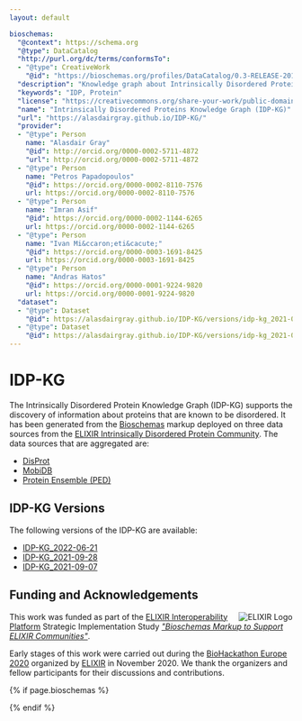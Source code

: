 ```yaml
---
layout: default

bioschemas:
  "@context": https://schema.org
  "@type": DataCatalog
  "http://purl.org/dc/terms/conformsTo":
  - "@type": CreativeWork
    "@id": "https://bioschemas.org/profiles/DataCatalog/0.3-RELEASE-2019_07_01"
  "description": "Knowledge graph about Intrinsically Disordered Proteins generated from Bioschemas markup embedded within DisProt, MobiDB, and ProteinEnsemble."
  "keywords": "IDP, Protein"
  "license": "https://creativecommons.org/share-your-work/public-domain/cc0/"
  "name": "Intrinsically Disordered Proteins Knowledge Graph (IDP-KG)"
  "url": "https://alasdairgray.github.io/IDP-KG/"
  "provider":
  - "@type": Person
    name: "Alasdair Gray"
    "@id": http://orcid.org/0000-0002-5711-4872
    "url": http://orcid.org/0000-0002-5711-4872
  - "@type": Person
    name: "Petros Papadopoulos"
    "@id": https://orcid.org/0000-0002-8110-7576
    url: https://orcid.org/0000-0002-8110-7576
  - "@type": Person
    name: "Imran Asif"
    "@id": https://orcid.org/0000-0002-1144-6265
    url: https://orcid.org/0000-0002-1144-6265
  - "@type": Person
    name: "Ivan Mi&ccaron;eti&cacute;"
    "@id": https://orcid.org/0000-0003-1691-8425
    url: https://orcid.org/0000-0003-1691-8425
  - "@type": Person
    name: "Andras Hatos"
    "@id": https://orcid.org/0000-0001-9224-9820
    url: https://orcid.org/0000-0001-9224-9820
  "dataset":
  - "@type": Dataset
    "@id": https://alasdairgray.github.io/IDP-KG/versions/idp-kg_2021-09-07
  - "@type": Dataset
    "@id": https://alasdairgray.github.io/IDP-KG/versions/idp-kg_2021-09-28
---
```


# IDP-KG

The Intrinsically Disordered Protein Knowledge Graph (IDP-KG) supports the discovery of information about proteins that are known to be disordered. It has been generated from the [Bioschemas](https://bioschemas.org) markup deployed on three data sources from the [ELIXIR Intrinsically Disordered Protein Community](https://elixir-europe.org/communities/intrinsically-disordered-proteins). The data sources that are aggregated are:
- [DisProt](https://disprot.org)
- [MobiDB](https://mobidb.org)
- [Protein Ensemble (PED)](https://proteinensemble.org)

## IDP-KG Versions

The following versions of the IDP-KG are available:
- [IDP-KG_2022-06-21](versions/idp-kg_2022-06-21)
- [IDP-KG_2021-09-28](versions/idp-kg_2021-09-28)
- [IDP-KG_2021-09-07](versions/idp-kg_2021-09-07)

## Funding and Acknowledgements

<img style="float: right;" src="https://bioschemas.org/images/Elixir-logo.png" alt="ELIXIR Logo">

This work was funded as part of the [ELIXIR Interoperability Platform](https://www.elixir-europe.org/services/interoperability/) Strategic Implementation Study [_"Bioschemas Markup to Support ELIXIR Communities"_](https://elixir-europe.org/about-us/commissioned-services/exploiting-bioschemas-markup-support-elixir-communities).

Early stages of this work were carried out during the [BioHackathon Europe 2020](https://2020.biohackathon-europe.org/) organized by [ELIXIR](https://elixir-europe.org/) in November 2020. We thank the organizers and fellow participants for their discussions and contributions.

<!-- Embed Bioschemas Markup  -->
{% if page.bioschemas %}
  <script type="application/ld+json">
     {{ page.bioschemas | jsonify }}
  </script>
{% endif %}
